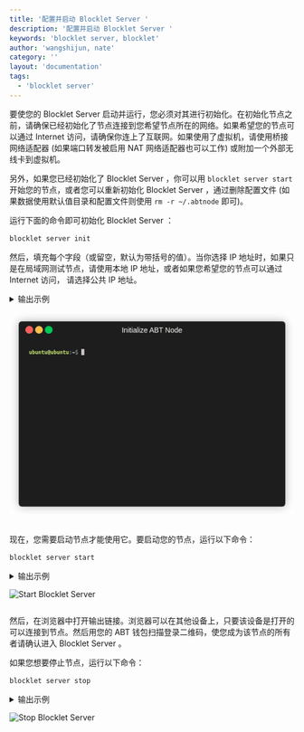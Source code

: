 ```yaml
---
title: '配置并启动 Blocklet Server '
description: '配置并启动 Blocklet Server '
keywords: 'blocklet server, blocklet'
author: 'wangshijun, nate'
category: ''
layout: 'documentation'
tags:
  - 'blocklet server'
---
```


要使您的 Blocklet Server 启动并运行，您必须对其进行初始化。在初始化节点之前，请确保已经初始化了节点连接到您希望节点所在的网络。如果希望您的节点可以通过 Internet 访问，请确保你连上了互联网。如果使用了虚拟机，请使用桥接网络适配器 (如果端口转发被启用 NAT 网络适配器也可以工作) 或附加一个外部无线卡到虚拟机。

另外，如果您已经初始化了 Blocklet Server ，你可以用 `blocklet server start` 开始您的节点，或者您可以重新初始化 Blocklet Server ，通过删除配置文件 (如果数据使用默认值目录和配置文件则使用 `rm -r ~/.abtnode` 即可)。

运行下面的命令即可初始化 Blocklet Server ：

```bash
blocklet server init
```

然后，填充每个字段（或留空，默认为带括号的值）。当你选择 IP 地址时，如果只是在局域网测试节点，请使用本地 IP 地址，或者如果您希望您的节点可以通过 Internet 访问， 请选择公共 IP 地址。

<details>
<summary>输出示例

![Initialize Blocklet Server](./images/initialize_abtnode.gif)

</details>

现在，您需要启动节点才能使用它。要启动您的节点，运行以下命令：

```bash
blocklet server start
```

<details>
<summary>输出示例

![Start Blocklet Server](./images/start_abtnode.gif)

</details>

然后，在浏览器中打开输出链接。浏览器可以在其他设备上，只要该设备是打开的可以连接到节点。然后用您的 ABT 钱包扫描登录二维码，使您成为该节点的所有者请确认进入 Blocklet Server 。

如果您想要停止节点，运行以下命令：

```bash
blocklet server stop
```

<details>
<summary>输出示例

![Stop Blocklet Server](./images/stop_abtnode.gif)

</details>
